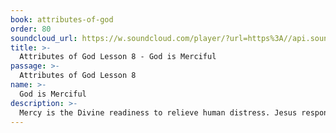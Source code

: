 ```yaml
---
book: attributes-of-god
order: 80
soundcloud_url: https://w.soundcloud.com/player/?url=https%3A//api.soundcloud.com/tracks/
title: >-
  Attributes of God Lesson 8 - God is Merciful
passage: >-
  Attributes of God Lesson 8
name: >-
  God is Merciful
description: >-
  Mercy is the Divine readiness to relieve human distress. Jesus responded in mercy to human need. We must ask ourselves, where has God's mercy touched my life.
---
```


